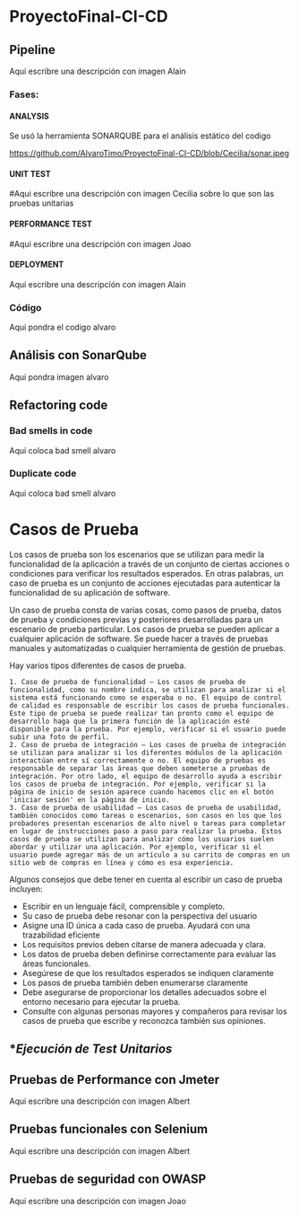 # ProyectoFinal-CI-CD
## Pipeline
Aqui escribre una descripción con imagen Alain
### Fases:

#### ANALYSIS
Se usó la herramienta SONARQUBE para el análisis estático del codigo

https://github.com/AlvaroTimo/ProyectoFinal-CI-CD/blob/Cecilia/sonar.jpeg

#### UNIT TEST
#Aqui escribre una descripción con imagen Cecilia sobre lo que son las pruebas unitarias

#### PERFORMANCE TEST
#Aqui escribre una descripción con imagen Joao

#### DEPLOYMENT
Aqui escribre una descripción con imagen Alain

### Código
Aqui pondra el codigo alvaro

## Análisis con SonarQube
Aqui pondra imagen alvaro

## Refactoring code
### Bad smells in code
Aqui coloca bad smell alvaro

### Duplicate code
Aqui coloca bad smell alvaro

# Casos de Prueba
Los casos de prueba son los escenarios que se utilizan para medir la funcionalidad de la aplicación a través de un conjunto de ciertas acciones o condiciones para verificar los resultados esperados. En otras palabras, un caso de prueba es un conjunto de acciones ejecutadas para autenticar la funcionalidad de su aplicación de software. 

Un caso de prueba consta de varias cosas, como pasos de prueba, datos de prueba y condiciones previas y posteriores desarrolladas para un escenario de prueba particular. Los casos de prueba se pueden aplicar a cualquier aplicación de software. Se puede hacer a través de pruebas manuales y automatizadas o cualquier herramienta de gestión de pruebas. 

Hay varios tipos diferentes de casos de prueba.

	1. Caso de prueba de funcionalidad – Los casos de prueba de funcionalidad, como su nombre indica, se utilizan para analizar si el sistema está funcionando como se esperaba o no. El equipo de control de calidad es responsable de escribir los casos de prueba funcionales. Este tipo de prueba se puede realizar tan pronto como el equipo de desarrollo haga que la primera función de la aplicación esté disponible para la prueba. Por ejemplo, verificar si el usuario puede subir una foto de perfil. 
	2. Caso de prueba de integración – Los casos de prueba de integración se utilizan para analizar si los diferentes módulos de la aplicación interactúan entre sí correctamente o no. El equipo de pruebas es responsable de separar las áreas que deben someterse a pruebas de integración. Por otro lado, el equipo de desarrollo ayuda a escribir los casos de prueba de integración. Por ejemplo, verificar si la página de inicio de sesión aparece cuando hacemos clic en el botón 'iniciar sesión' en la página de inicio. 
	3. Caso de prueba de usabilidad – Los casos de prueba de usabilidad, también conocidos como tareas o escenarios, son casos en los que los probadores presentan escenarios de alto nivel o tareas para completar en lugar de instrucciones paso a paso para realizar la prueba. Estos casos de prueba se utilizan para analizar cómo los usuarios suelen abordar y utilizar una aplicación. Por ejemplo, verificar si el usuario puede agregar más de un artículo a su carrito de compras en un sitio web de compras en línea y cómo es esa experiencia.

Algunos consejos que debe tener en cuenta al escribir un caso de prueba incluyen:

+ Escribir en un lenguaje fácil, comprensible y completo.
+ Su caso de prueba debe resonar con la perspectiva del usuario
+ Asigne una ID única a cada caso de prueba. Ayudará con una trazabilidad eficiente
+ Los requisitos previos deben citarse de manera adecuada y clara. 
+ Los datos de prueba deben definirse correctamente para evaluar las áreas funcionales.
+ Asegúrese de que los resultados esperados se indiquen claramente
+ Los pasos de prueba también deben enumerarse claramente 
+ Debe asegurarse de proporcionar los detalles adecuados sobre el entorno necesario para ejecutar la prueba.
+ Consulte con algunas personas mayores y compañeros para revisar los casos de prueba que escribe y reconozca también sus opiniones.

## **Ejecución de Test Unitarios*
## **Pruebas de Performance con Jmeter**
Aqui escribre una descripción con imagen Albert 
## **Pruebas funcionales con Selenium**
Aqui escribre una descripción con imagen Albert 

## **Pruebas de seguridad con OWASP**
Aqui escribre una descripción con imagen Joao
